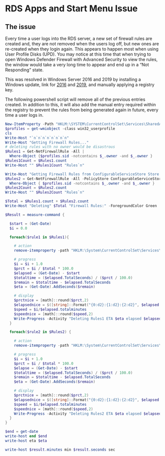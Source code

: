 # RDS Apps and Start Menu Issue
## The issue
Every time a user logs into the RDS server, a new set of firewall rules are created and, they are not removed when the users log off, but new ones are re-created when they login again. This appears to happen most when using User Profile Disks (UPD). You may notice at this time that when trying to open Windows Defender Firewall with Advanced Security to view the rules, the window would take a very long time to appear and end up in a “Not Responding” state.

This was resolved in Windows Server 2016 and 2019 by installing a Windows update, link for [2016](https://support.microsoft.com/en-us/help/4467684/windows-10-update-kb4467684) and [2019](https://support.microsoft.com/en-gb/help/4490481/windows-10-update-kb4490481), and manually applying a registry key.

The following powershell script will remove all of the previous entries created. In addition to this, it will also add the manual entry required within the registry to prevent the rules from being generated again in future, every time a user logs in. 

```powershell
New-ItemProperty -Path "HKLM:\SYSTEM\CurrentControlSet\Services\SharedAccess\Parameters\FirewallPolicy" -Name 'DeleteUserAppContainersOnLogoff' -Value 1 -PropertyType DWord
$profiles = get-wmiobject -class win32_userprofile
cls
Write-Host "`n`n`n`n`n`n`n`n"
Write-Host "Getting Firewall Rules..."
# deleting rules with no owner would be disastrous
$Rules1 = Get-NetFirewallRule -All | 
  Where-Object {$profiles.sid -notcontains $_.owner -and $_.owner }
$Rules1Count = $Rules1.count
Write-Host "" $Rules1Count "Rules`n"

Write-Host "Getting Firewall Rules from ConfigurableServiceStore Store..."
$Rules2 = Get-NetFirewallRule -All -PolicyStore ConfigurableServiceStore | 
  Where-Object { $profiles.sid -notcontains $_.owner -and $_.owner }
$Rules2Count = $Rules2.count
Write-Host "" $Rules2Count "Rules`n"

$Total = $Rules1.count + $Rules2.count
Write-Host "Deleting" $Total "Firewall Rules:" -ForegroundColor Green

$Result = measure-command {

  $start = (Get-Date)
  $i = 0.0

  foreach($rule1 in $Rules1){

    # action
    remove-itemproperty -path "HKLM:\System\CurrentControlSet\Services\SharedAccess\Parameters\FirewallPolicy\FirewallRules" -name $rule1.name

    # progress
    $i = $i + 1.0
    $prct = $i / $total * 100.0
    $elapsed = (Get-Date) - $start
    $totaltime = ($elapsed.TotalSeconds) / ($prct / 100.0)
    $remain = $totaltime - $elapsed.TotalSeconds
    $eta = (Get-Date).AddSeconds($remain)

    # display
    $prctnice = [math]::round($prct,2) 
    $elapsednice = $([string]::Format("{0:d2}:{1:d2}:{2:d2}", $elapsed.hours, $elapsed.minutes, $elapsed.seconds))
    $speed = $i/$elapsed.totalminutes
    $speednice = [math]::round($speed,2) 
    Write-Progress -Activity "Deleting Rules1 ETA $eta elapsed $elapsednice loops/min $speednice" -Status "$prctnice" -PercentComplete $prct -secondsremaining $remain
  }

  foreach($rule2 in $Rules2) {

    # action  
    remove-itemproperty -path "HKLM:\System\CurrentControlSet\Services\SharedAccess\Parameters\FirewallPolicy\RestrictedServices\Configurable\System" -name $rule2.name

    # progress
    $i = $i + 1.0
    $prct = $i / $total * 100.0
    $elapse = (Get-Date) - $start
    $totaltime = ($elapsed.TotalSeconds) / ($prct / 100.0)
    $remain = $totaltime - $elapsed.TotalSeconds
    $eta = (Get-Date).AddSeconds($remain)

    # display
    $prctnice = [math]::round($prct,2) 
    $elapsednice = $([string]::Format("{0:d2}:{1:d2}:{2:d2}", $elapsed.hours, $elapsed.minutes, $elapsed.seconds))
    $speed = $i/$elapsed.totalminutes
    $speednice = [math]::round($speed,2) 
    Write-Progress -Activity "Deleting Rules2 ETA $eta elapsed $elapsednice loops/min $speednice" -Status "$prctnice" -PercentComplete $prct -secondsremaining $remain
  }
}

$end = get-date
write-host end $end 
write-host eta $eta

write-host $result.minutes min $result.seconds sec
```
